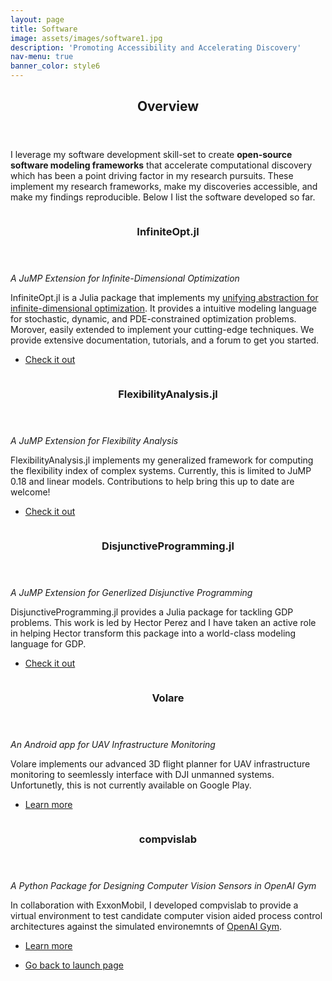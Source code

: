 ```yaml
---
layout: page
title: Software
image: assets/images/software1.jpg
description: 'Promoting Accessibility and Accelerating Discovery'
nav-menu: true
banner_color: style6
---
```


<section id="overview">
	<div class="inner">
		<header class="major">
			<h2>Overview</h2>
		</header>
		<p>I leverage my software development skill-set to create <b>open-source software modeling frameworks</b> that accelerate computational discovery which has been a point driving factor in my research pursuits. These implement my research frameworks, make my discoveries accessible, and make my findings reproducible. Below I list the software developed so far.</p>
	</div>
</section>

<section id="software" class="spotlights">
	<section>
		<a href="https://infiniteopt.github.io/InfiniteOpt.jl/stable/" class="image">
			<img src="{% link assets/images/infiniteopt.png %}" alt="" data-position="bottom center" />
		</a>
		<div class="content">
			<div class="inner">
				<header class="major">
					<h3>InfiniteOpt.jl</h3>
				</header>
				<p><i>A JuMP Extension for Infinite-Dimensional Optimization</i></p>
				<p>InfiniteOpt.jl is a Julia package that implements my <a href="research/infiniteopt.html">unifying abstraction for infinite-dimensional optimization</a>. It provides a intuitive modeling language for stochastic, dynamic, and PDE-constrained optimization problems. Morover, easily extended to implement your cutting-edge techniques. We provide extensive documentation, tutorials, and a forum to get you started.</p>
				<ul class="actions">
					<li><a href="https://infiniteopt.github.io/InfiniteOpt.jl/stable/" class="button">Check it out</a></li>
				</ul>
			</div>
		</div>
	</section>
	<section>
		<a href="https://pulsipher.info/FlexibilityAnalysis.jl/stable/" class="image">
			<img src="{% link assets/images/flex_index.png %}" alt="" data-position="center center" />
		</a>
		<div class="content">
			<div class="inner">
				<header class="major">
					<h3>FlexibilityAnalysis.jl</h3>
				</header>
				<p><i>A JuMP Extension for Flexibility Analysis</i></p>
				<p>FlexibilityAnalysis.jl implements my generalized framework for computing the flexibility index of complex systems. Currently, this is limited to JuMP 0.18 and linear models. Contributions to help bring this up to date are welcome!</p>
				<ul class="actions">
					<li><a href="https://pulsipher.info/FlexibilityAnalysis.jl/stable/" class="button">Check it out</a></li>
				</ul>
			</div>
		</div>
	</section>
	<section>
		<a href="https://github.com/hdavid16/DisjunctiveProgramming.jl" class="image">
			<img src="{% link assets/images/disjunct.png %}" alt="" data-position="center center" />
		</a>
		<div class="content">
			<div class="inner">
				<header class="major">
					<h3>DisjunctiveProgramming.jl</h3>
				</header>
				<p><i>A JuMP Extension for Generlized Disjunctive Programming</i></p>
				<p>DisjunctiveProgramming.jl provides a Julia package for tackling GDP problems. This work is led by Hector Perez and I have taken an active role in helping Hector transform this package into a world-class modeling language for GDP.</p>
				<ul class="actions">
					<li><a href="https://github.com/hdavid16/DisjunctiveProgramming.jl" class="button">Check it out</a></li>
				</ul>
			</div>
		</div>
	</section>
	<section>
		<a href="research/drone.html" class="image">
			<img src="{% link assets/images/volare.png %}" alt="" data-position="center center" />
		</a>
		<div class="content">
			<div class="inner">
				<header class="major">
					<h3>Volare</h3>
				</header>
				<p><i>An Android app for UAV Infrastructure Monitoring</i></p>
				<p>Volare implements our advanced 3D flight planner for UAV infrastructure monitoring to seemlessly interface with DJI unmanned systems. Unfortunetly, this is not currently available on Google Play.</p>
				<ul class="actions">
					<li><a href="research/drone.html" class="button">Learn more</a></li>
				</ul>
			</div>
		</div>
	</section>
    <section>
		<a href="research/compvis.html" class="image">
			<img src="{% link assets/images/compvis_sensor.png %}" alt="" data-position="center center" />
		</a>
		<div class="content">
			<div class="inner">
				<header class="major">
					<h3>compvislab</h3>
				</header>
				<p><i>A Python Package for Designing Computer Vision Sensors in OpenAI Gym</i></p>
				<p>In collaboration with ExxonMobil, I developed compvislab to provide a virtual environment to test candidate computer vision aided process control architectures against the simulated environemnts of <a href="https://www.gymlibrary.dev/">OpenAI Gym</a>.</p>
				<ul class="actions">
					<li><a href="research/compvis.html" class="button">Learn more</a></li>
				</ul>
			</div>
		</div>
	</section>
</section>

<section>
	<div class="inner">
		<ul class="actions">
    		<li><a href="/#launch" class="button icon fa-arrow-left">Go back to launch page</a></li>
		</ul>
	</div>
</section>

